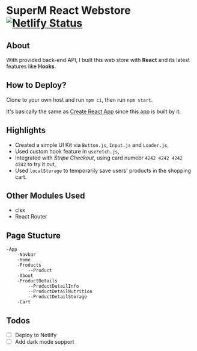 # SuperM React Webstore [![Netlify Status](https://api.netlify.com/api/v1/badges/aff972c9-0d40-4af4-83df-c4c92e24fd8a/deploy-status)](https://app.netlify.com/sites/superm-chen/deploys)

## About
With provided back-end API, I built this web store with **React** and its latest features like **Hooks**.

## How to Deploy?
Clone to your own host and run `npm ci`, then run `npm start`. 

It's basically the same as [Create React App](https://create-react-app.dev/docs/deployment/) since this app is built by it.

## Highlights
- Created a simple UI Kit via `Button.js`, `Input.js` and `Loader.js`,
- Used custom hook feature in `useFetch.js`,
- Integrated with *Stripe Checkout*, using card numebr `4242 4242 4242 4242` to try it out, 
- Used `localStorage` to temporarily save users' products in the shopping cart.

## Other Modules Used
- clsx
- React Router

## Page Stucture
```plain
-App
    -Navbar
    -Home
    -Products
        --Product
    -About
    -ProductDetails
        --ProductDetailInfo
        --ProductDetailNutrition
        --ProductDetailStorage
    -Cart
```

## Todos
- [ ] Deploy to Netlify
- [ ] Add dark mode support
